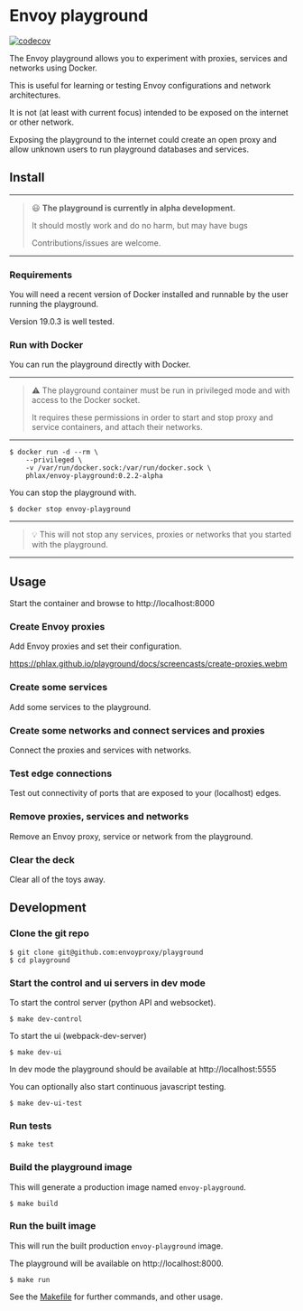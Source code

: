 # Envoy playground

[![codecov](https://codecov.io/gh/envoyproxy/playground/branch/main/graph/badge.svg)](https://codecov.io/gh/envoyproxy/playground)

The Envoy playground allows you to experiment with proxies, services and networks using Docker.

This is useful for learning or testing Envoy configurations and network architectures.

It is not (at least with current focus) intended to be exposed on the internet or other network.

Exposing the playground to the internet could create an open proxy and allow unknown users to run playground
databases and services.

## Install

---
> :smiley: **The playground is currently in alpha development.**
>
> It should mostly work and do no harm, but may have bugs
>
> Contributions/issues are welcome.
---

### Requirements

You will need a recent version of Docker installed and runnable by the user running the playground.

Version 19.0.3 is well tested.

### Run with Docker

You can run the playground directly with Docker.

---
> :warning: The playground container must be run in privileged mode
> and with access to the Docker socket.
>
> It requires these permissions in order to start and stop proxy
> and service containers, and attach their networks.
---

```console
$ docker run -d --rm \
	--privileged \
	-v /var/run/docker.sock:/var/run/docker.sock \
	phlax/envoy-playground:0.2.2-alpha
```

You can stop the playground with.

```console
$ docker stop envoy-playground
```

---
> :bulb: This will not stop any services, proxies or networks that you started with the playground.
---

## Usage

Start the container and browse to http://localhost:8000

### Create Envoy proxies

Add Envoy proxies and set their configuration.

https://phlax.github.io/playground/docs/screencasts/create-proxies.webm

### Create some services

Add some services to the playground.

### Create some networks and connect services and proxies

Connect the proxies and services with networks.

### Test edge connections

Test out connectivity of ports that are exposed to your (localhost) edges.

### Remove proxies, services and networks

Remove an Envoy proxy, service or network from  the playground.

### Clear the deck

Clear all of the toys away.

## Development

### Clone the git repo

```console
$ git clone git@github.com:envoyproxy/playground
$ cd playground
```

### Start the control and ui servers in dev mode

To start the control server (python API and websocket).

```
$ make dev-control
```

To start the ui (webpack-dev-server)


```
$ make dev-ui
```

In dev mode the playground should be available at http://localhost:5555

You can optionally also start continuous javascript testing.

```
$ make dev-ui-test
```

### Run tests

```
$ make test
```

### Build the playground image

This will generate a production image named `envoy-playground`.

```console
$ make build
```

### Run the built image

This will run the built production `envoy-playground` image.

The playground will be available on http://localhost:8000.

```
$ make run
```

See the [Makefile](Makefile) for further commands, and other usage.

